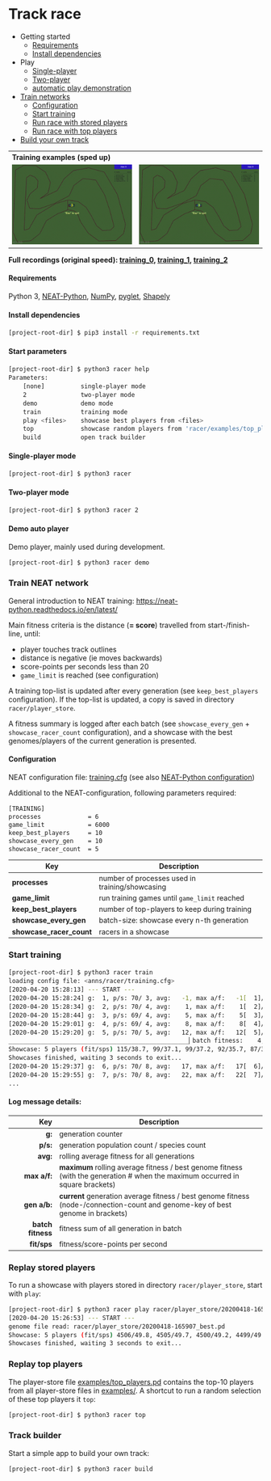 # Track race

- Getting started
	- [Requirements](#requirements)
	- [Install dependencies](#install-dependencies)
- Play
	- [Single-player](#single-player-mode)
	- [Two-player](#two-player-mode)
	- [automatic play demonstration](#demo-auto-player)
- [Train networks](#train-neat-network)
	- [Configuration](#configuration)
	- [Start training](#start-training)
	- [Run race with stored players](#replay-stored-players)
	- [Run race with top players](#replay-top-players)
- [Build your own track](#track-builder)

<table>
    <tbody>
        <tr></tr>
        <tr>
          <th colspan="2" align="left">Training examples (sped up)</th>
        </tr>
        <tr>
            <td align="center"><img src="docs/net-run-1.gif"/></td>
            <td align="center"><img src="docs/net-run-2.gif"/></td>
        </tr>
    </tbody>
</table>

**Full recordings (original speed): [training_0](docs/net-run-0.mp4), 
[training_1](docs/net-run-1.mp4), [training_2](docs/net-run-2.mp4)**

#### Requirements
Python 3, 
[NEAT-Python](https://pypi.org/project/neat-python/), 
[NumPy](https://pypi.org/project/numpy/), 
[pyglet](http://pyglet.org/),
[Shapely](https://pypi.org/project/Shapely/)

#### Install dependencies

```bash
[project-root-dir] $ pip3 install -r requirements.txt
```

#### Start parameters

```bash
[project-root-dir] $ python3 racer help
Parameters:
	[none]      	single-player mode
	2           	two-player mode
	demo        	demo mode
	train       	training mode
	play <files>	showcase best players from <files>
	top         	showcase random players from 'racer/examples/top_players.pd'
	build       	open track builder
```

#### Single-player mode

```bash
[project-root-dir] $ python3 racer
```

#### Two-player mode

```bash
[project-root-dir] $ python3 racer 2
```

#### Demo auto player

Demo player, mainly used during development.
```bash
[project-root-dir] $ python3 racer demo
```

### Train NEAT network

General introduction to NEAT training: https://neat-python.readthedocs.io/en/latest/

Main fitness criteria is the distance (**= score**) travelled from start-/finish-line, until:
- player touches track outlines
- distance is negative (ie moves backwards)
- score-points per seconds less than 20
- `game_limit` is reached (see configuration)

A training top-list is updated after every generation (see `keep_best_players` configuration). 
If the top-list is updated, a copy is saved in directory `racer/player_store`. 

A fitness summary is logged after each batch (see `showcase_every_gen` + `showcase_racer_count` configuration),
and a showcase with the best genomes/players of the current generation is presented.

#### Configuration

NEAT configuration file: [training.cfg](training.cfg) (see also [NEAT-Python configuration](https://neat-python.readthedocs.io/en/latest/config_file.html))

Additional to the NEAT-configuration, following parameters required: 

```
[TRAINING]
processes             = 6
game_limit            = 6000
keep_best_players     = 10
showcase_every_gen    = 10
showcase_racer_count  = 5
```

| Key | Description |
|---|---|
| **processes** | number of processes used in training/showcasing |
| **game_limit** | run training games until `game_limit` reached |
| **keep_best_players** | number of top-players to keep during training |
| **showcase_every_gen** | batch-size: showcase every n-th generation |
| **showcase_racer_count** | racers in a showcase |


### Start training

```bash
[project-root-dir] $ python3 racer train
loading config file: <anns/racer/training.cfg>
[2020-04-20 15:28:13] --- START ---
[2020-04-20 15:28:24] g:  1, p/s: 70/ 3, avg:   -1, max a/f:   -1[  1]/  71[  1], gen a/b:   -1/  71 ( 4-40 #31)
[2020-04-20 15:28:34] g:  2, p/s: 70/ 4, avg:    1, max a/f:    1[  2]/  74[  2], gen a/b:    2/  74 ( 4-39 #119)
[2020-04-20 15:28:44] g:  3, p/s: 69/ 4, avg:    5, max a/f:    5[  3]/ 114[  3], gen a/b:   13/ 114 ( 5-39 #165)
[2020-04-20 15:29:01] g:  4, p/s: 69/ 4, avg:    8, max a/f:    8[  4]/ 115[  4], gen a/b:   18/ 115 ( 5-39 #252)
[2020-04-20 15:29:20] g:  5, p/s: 70/ 5, avg:   12, max a/f:   12[  5]/ 115[  4], gen a/b:   30/ 115 ( 5-39 #252)
__________________________________________________▏batch fitness:    4,308
Showcase: 5 players (fit/sps) 115/38.7, 99/37.1, 99/37.2, 92/35.7, 87/33.6
Showcases finished, waiting 3 seconds to exit...
[2020-04-20 15:29:37] g:  6, p/s: 70/ 8, avg:   17, max a/f:   17[  6]/ 115[  4], gen a/b:   41/ 114 ( 5-39 #252)
[2020-04-20 15:29:55] g:  7, p/s: 70/ 8, avg:   22, max a/f:   22[  7]/ 115[  4], gen a/b:   49/ 114 ( 5-39 #252)
...
```

#### Log message details:

| Key | Description |
|---:|---|
| **g:** | generation counter |
| **p/s:** | generation population count / species count |
| **avg:** | rolling average fitness for all generations |
| **max a/f:** | **maximum** rolling average fitness / best genome fitness <br> (with the generation # when the maximum occurred in square brackets) |
| **gen a/b:** | **current** generation average fitness / best genome fitness <br> (node-/connection-count and genome-key of best genome in brackets) |
| **batch fitness** | fitness sum of all generation in batch |
| **fit/sps** | fitness/score-points per second |

### Replay stored players

To run a showcase with players stored in directory `racer/player_store`, start with `play`: 

```bash
[project-root-dir] $ python3 racer play racer/player_store/20200418-165907_best.pd
[2020-04-20 15:26:53] --- START ---
genome file read: racer/player_store/20200418-165907_best.pd
Showcase: 5 players (fit/sps) 4506/49.8, 4505/49.7, 4500/49.2, 4499/49.5, 2268/50.5
Showcases finished, waiting 3 seconds to exit...
```

### Replay top players

The player-store file [examples/top_players.pd](examples/top_players.pd) contains the top-10 players from all player-store files in [examples/](examples).
A shortcut to run a random selection of these top players it `top`:

```bash
[project-root-dir] $ python3 racer top
```

### Track builder

Start a simple app to build your own track:

```bash
[project-root-dir] $ python3 racer build
```